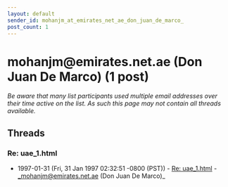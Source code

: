 ```yaml
---
layout: default
sender_id: mohanjm_at_emirates_net_ae_don_juan_de_marco_
post_count: 1
---
```


# mohanjm<span>@</span>emirates.net.ae (Don Juan De Marco) (1 post)

_Be aware that many list participants used multiple email addresses over their time active on the list. As such this page may not contain all threads available._

## Threads

### Re: uae_1.html
+ 1997-01-31 (Fri, 31 Jan 1997 02:32:51 -0800 (PST)) - [Re: uae_1.html](/archive/1997/01/c477aaf78d8f2603f2aced234de657cc56b9a716ac99e0684a7aa72930ab6e56) - _mohanjm@emirates.net.ae (Don Juan De Marco)_

